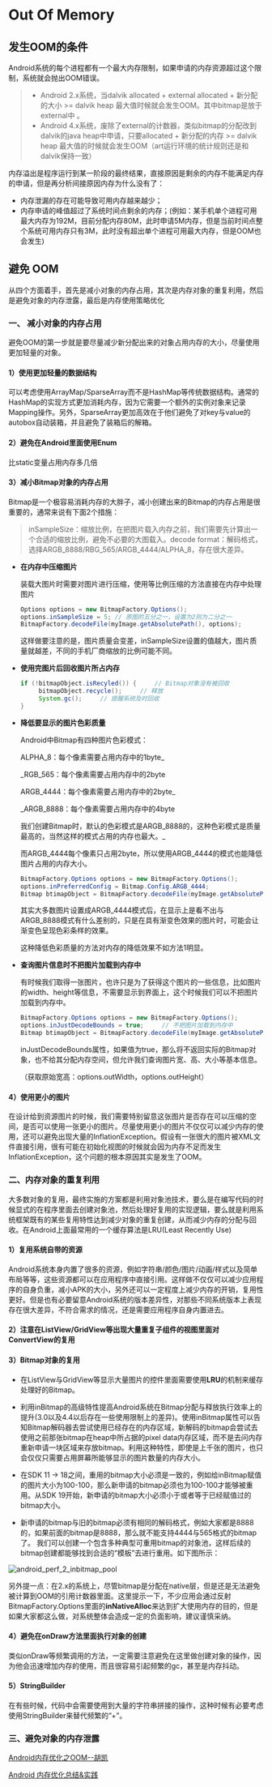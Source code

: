 # Out Of Memory



## 发生OOM的条件

Android系统的每个进程都有一个最大内存限制，如果申请的内存资源超过这个限制，系统就会抛出OOM错误。

> - Android 2.x系统，当dalvik allocated + external allocated + 新分配的大小 >= dalvik heap 最大值时候就会发生OOM。其中bitmap是放于external中 。
> - Android 4.x系统，废除了external的计数器，类似bitmap的分配改到dalvik的java heap中申请，只要allocated + 新分配的内存 >= dalvik heap 最大值的时候就会发生OOM（art运行环境的统计规则还是和dalvik保持一致）

内存溢出是程序运行到某一阶段的最终结果，直接原因是剩余的内存不能满足内存的申请，但是再分析间接原因内存为什么没有了：

- 内存泄漏的存在可能导致可用内存越来越少；
- 内存申请的峰值超过了系统时间点剩余的内存；(例如：某手机单个进程可用最大内存为192M，目前分配内存80M，此时申请5M内存，但是当前时间点整个系统可用内存只有3M，此时没有超出单个进程可用最大内存，但是OOM也会发生)

## 避免 OOM

从四个方面着手，首先是减小对象的内存占用，其次是内存对象的重复利用，然后是避免对象的内存泄露，最后是内存使用策略优化

### 一、 减小对象的内存占用

避免OOM的第一步就是要尽量减少新分配出来的对象占用内存的大小，尽量使用更加轻量的对象。

#### 1）使用更加轻量的数据结构

可以考虑使用ArrayMap/SparseArray而不是HashMap等传统数据结构。通常的HashMap的实现方式更加消耗内存，因为它需要一个额外的实例对象来记录Mapping操作。另外，SparseArray更加高效在于他们避免了对key与value的autobox自动装箱，并且避免了装箱后的解箱。

#### 2）避免在Android里面使用Enum

比static变量占用内存多几倍

#### 3）减小Bitmap对象的内存占用

Bitmap是一个极容易消耗内存的大胖子，减小创建出来的Bitmap的内存占用是很重要的，通常来说有下面2个措施：

> inSampleSize：缩放比例，在把图片载入内存之前，我们需要先计算出一个合适的缩放比例，避免不必要的大图载入。decode format：解码格式，选择ARGB_8888/RBG_565/ARGB_4444/ALPHA_8，存在很大差异。

* **在内存中压缩图片**

  装载大图片时需要对图片进行压缩，使用等比例压缩的方法直接在内存中处理图片

  ```java
  Options options = new BitmapFactory.Options();
  options.inSampleSize = 5; // 原图的五分之一，设置为2则为二分之一
  BitmapFactory.decodeFile(myImage.getAbsolutePath(), options);
  ```

  这样做要注意的是，图片质量会变差，inSampleSize设置的值越大，图片质量就越差，不同的手机厂商缩放的比例可能不同。

* **使用完图片后回收图片所占内存**

  ```java
  if (!bitmapObject.isRecyled()) {     // Bitmap对象没有被回收
       bitmapObject.recycle();     // 释放
       System.gc();     // 提醒系统及时回收
  }
  ```


* **降低要显示的图片色彩质量**

  Android中Bitmap有四种图片色彩模式：

  ALPHA_8：每个像素需要占用内存中的1byte_

  _RGB_565：每个像素需要占用内存中的2byte

  ARGB_4444：每个像素需要占用内存中的2byte_

  _ARGB_8888：每个像素需要占用内存中的4byte

  我们创建Bitmap时，默认的色彩模式是ARGB_8888的，这种色彩模式是质量最高的，当然这样的模式占用的内存也最大。_

  而ARGB_4444每个像素只占用2byte，所以使用ARGB_4444的模式也能降低图片占用的内存大小。

  ```java
  BitmapFactory.Options options = new BitmapFactory.Options();
  options.inPreferredConfig = Bitmap.Config.ARGB_4444;
  Bitmap btimapObject = BitmapFactory.decodeFile(myImage.getAbsolutePath(),
  ```

  其实大多数图片设置成ARGB_4444模式后，在显示上是看不出与ARGB_8888模式有什么差别的，只是在具有渐变色效果的图片时，可能会让渐变色呈现色彩条样的效果。

  这种降低色彩质量的方法对内存的降低效果不如方法1明显。

* **查询图片信息时不把图片加载到内存中**

  有时候我们取得一张图片，也许只是为了获得这个图片的一些信息，比如图片的width、height等信息，不需要显示到界面上，这个时候我们可以不把图片加载到内存中。

  ```java
  BitmapFactory.Options options = new BitmapFactory.Options();
  options.inJustDecodeBounds = true;     // 不把图片加载到内存中
  Bitmap btimapObject = BitmapFactory.decodeFile(myImage.getAbsolutePath(), options
  ```

  inJustDecodeBounds属性，如果值为true，那么将不返回实际的Bitmap对象，也不给其分配内存空间，但允许我们查询图片宽、高、大小等基本信息。

  （获取原始宽高：options.outWidth，options.outHeight）

#### 4）使用更小的图片

在设计给到资源图片的时候，我们需要特别留意这张图片是否存在可以压缩的空间，是否可以使用一张更小的图片。尽量使用更小的图片不仅仅可以减少内存的使用，还可以避免出现大量的InflationException。假设有一张很大的图片被XML文件直接引用，很有可能在初始化视图的时候就会因为内存不足而发生InflationException，这个问题的根本原因其实是发生了OOM。

### 二、内存对象的重复利用

大多数对象的复用，最终实施的方案都是利用对象池技术，要么是在编写代码的时候显式的在程序里面去创建对象池，然后处理好复用的实现逻辑，要么就是利用系统框架既有的某些复用特性达到减少对象的重复创建，从而减少内存的分配与回收。在Android上面最常用的一个缓存算法是LRU(Least Recently Use)

#### 1）复用系统自带的资源

Android系统本身内置了很多的资源，例如字符串/颜色/图片/动画/样式以及简单布局等等，这些资源都可以在应用程序中直接引用。这样做不仅仅可以减少应用程序的自身负重，减小APK的大小，另外还可以一定程度上减少内存的开销，复用性更好。但是也有必要留意Android系统的版本差异性，对那些不同系统版本上表现存在很大差异，不符合需求的情况，还是需要应用程序自身内置进去。

#### 2）注意在ListView/GridView等出现大量重复子组件的视图里面对ConvertView的复用

#### 3）Bitmap对象的复用

- 在ListView与GridView等显示大量图片的控件里面需要使用**LRU**的机制来缓存处理好的Bitmap。


- 利用inBitmap的高级特性提高Android系统在Bitmap分配与释放执行效率上的提升(3.0以及4.4以后存在一些使用限制上的差异)。使用inBitmap属性可以告知Bitmap解码器去尝试使用已经存在的内存区域，新解码的bitmap会尝试去使用之前那张bitmap在heap中所占据的pixel data内存区域，而不是去问内存重新申请一块区域来存放bitmap。利用这种特性，即使是上千张的图片，也只会仅仅只需要占用屏幕所能够显示的图片数量的内存大小。


- 在SDK 11 -> 18之间，重用的bitmap大小必须是一致的，例如给inBitmap赋值的图片大小为100-100，那么新申请的bitmap必须也为100-100才能够被重用。从SDK 19开始，新申请的bitmap大小必须小于或者等于已经赋值过的bitmap大小。
- 新申请的bitmap与旧的bitmap必须有相同的解码格式，例如大家都是8888的，如果前面的bitmap是8888，那么就不能支持4444与565格式的bitmap了。 我们可以创建一个包含多种典型可重用bitmap的对象池，这样后续的bitmap创建都能够找到合适的“模板”去进行重用。如下图所示：

![android_perf_2_inbitmap_pool](http://hukai.me/images/android_perf_2_inbitmap_pool.png)

另外提一点：在2.x的系统上，尽管bitmap是分配在native层，但是还是无法避免被计算到OOM的引用计数器里面。这里提示一下，不少应用会通过反射BitmapFactory.Options里面的**inNativeAlloc**来达到扩大使用内存的目的，但是如果大家都这么做，对系统整体会造成一定的负面影响，建议谨慎采纳。

#### 4）避免在onDraw方法里面执行对象的创建

类似onDraw等频繁调用的方法，一定需要注意避免在这里做创建对象的操作，因为他会迅速增加内存的使用，而且很容易引起频繁的gc，甚至是内存抖动。

#### 5）StringBuilder

在有些时候，代码中会需要使用到大量的字符串拼接的操作，这种时候有必要考虑使用StringBuilder来替代频繁的“+”。

### 三、避免对象的内存泄露





[Android内存优化之OOM--胡凯](http://hukai.me/android-performance-oom/)

[Android 内存优化总结&实践](http://mp.weixin.qq.com/s/2MsEAR9pQfMr1Sfs7cPdWQ)













